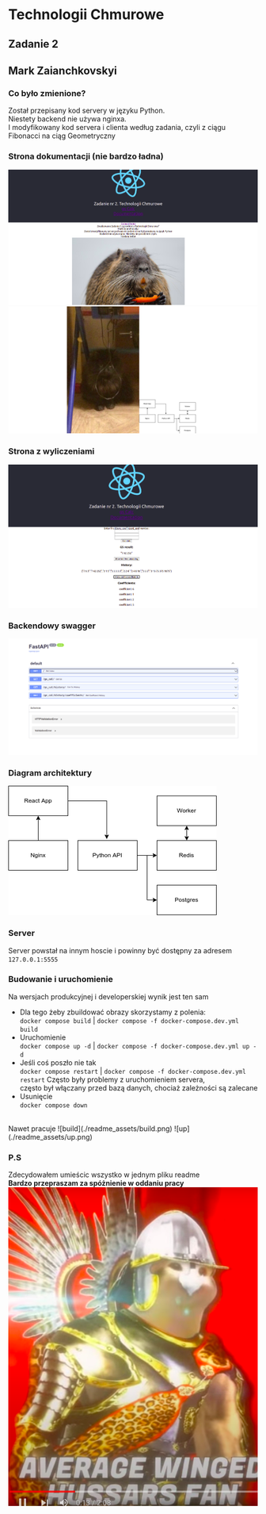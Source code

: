 # Technologii Chmurowe
## Zadanie 2
## Mark Zaianchkovskyi

### Co było zmienione?
Został przepisany kod servery w języku Python.  
Niestety backend nie używa nginxa.  
I modyfikowany kod servera i clienta według zadania, czyli z ciągu Fibonacci na ciąg Geometryczny  

### Strona dokumentacji (nie bardzo ładna)
![partOne](./readme_assets/Docs1.png)
![partTwo](./readme_assets/Docs2.png)

### Strona z wyliczeniami
![calculator](./readme_assets/calculator.png)

### Backendowy swagger
![swagger](./readme_assets/swagger.png)

### Diagram architektury
![architekrura](./readme_assets/arch.png)

### Server
Server powstał na innym hoscie i powinny być dostępny za adresem  
`127.0.0.1:5555`

### Budowanie i uruchomienie
Na wersjach produkcyjnej i developerskiej wynik jest ten sam  
- Dla tego żeby zbuildować obrazy skorzystamy z polenia:  
`docker compose build` | `docker compose -f docker-compose.dev.yml build` 
- Uruchomienie  
`docker compose up -d` | `docker compose -f docker-compose.dev.yml up -d` 
- Jeśli coś poszło nie tak  
`docker compose restart` | `docker compose -f docker-compose.dev.yml restart` 
Często były problemy z uruchomieniem servera,  
często był włączany przed bazą danych, chociaż zależności są zalecane
- Usunięcie  
`docker compose down`  
<br>
Nawet pracuje  
![build](./readme_assets/build.png)  
![up](./readme_assets/up.png)

### P.S
Zdecydowałem umieścic wszystko w jednym pliku readme  
<strong>Bardzo przepraszam za spóżnienie w oddaniu pracy</strong>  
![husar](./readme_assets/husar.png)